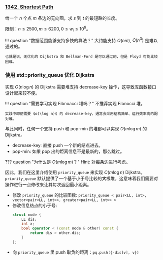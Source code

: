 
### [1342. Shortest Path](https://acm.sjtu.edu.cn/OnlineJudge/problem/1342)

给一个 $n$ 个点 $m$ 条边的无向图，求 $s$ 到 $t$ 的最短路的长度。

限制：$n \leq 2500, m \leq 6200, 0 \leq w_i \leq 10 ^ 9$。

!!! question "数据范围能够支持多快的算法？"
    大约能支持 $O(nm)$, $O(n ^ 3)$ 是难以通过的。
    
    也就是说，无优化的 Dijkstra 和 Bellman-Ford 是可以通过的，但是 Floyd 可能比较困难。

### 使用 std::priority_queue 优化 Dijkstra

实现 $O(n \log n)$ 的 Dijkstra 需要堆支持 decrease-key 操作，这导致库函数接口设计起来较不便。

!!! question "需要学习实现 Fibnoacci 堆吗？"
    不推荐实现 Fibnocci 堆。
    
    实践中即使需要 $o(\log n)$ 的 decrease-key，通常会采用结构简单、运行效率高的配对堆。

与此同时，任何一个支持 push 和 pop-min 的堆都可以实现 $O(m \log m)$ 的 Dijkstra。

* decrease-key: 直接 push 一个新的结点进去。
* pop-min: 如果 pop 出的距离信息不是最新的，那么跳过。

??? question "为什么是 $O(m \log m)$？"
    Hint: 对每条边进行考虑。


因此，我们在这里介绍使用 `priority_queue` 来实现 $O(m \log n)$ Dijkstra。`priority_queue` 默认提供了一个基于小于号比较的**大**根堆，这意味着我们需要对操作进行一点修改来让其每次返回最小距离。

* 修改 `priority_queue` 的比较函数: `priority_queue < pair<LL, int>, vector<pair<LL, int>>, greater<pair<LL, int>> >`
* 修改信息结点的小于号:
    ```cpp
    struct node {
        LL dis;
        int x;
        bool operator < (const node & other) const {
            return dis > other.dis;
        }
    };
    ```
* 向 `priority_queue` 里 push 取负的距离：`pq.push({-dis[v], v})`

